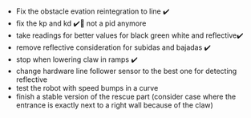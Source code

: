 - Fix the obstacle evation reintegration to line ✔️
- fix the kp and kd ✔️🤡 not a pid anymore
- take readings for better values for black green white and reflective✔️
-  remove reflective consideration for subidas and bajadas ✔️
- stop when lowering claw in ramps ✔️
- change hardware line follower sensor to the best one for detecting reflective
- test the robot with speed bumps in a curve
- finish a stable version of the rescue part (consider case where the entrance is exactly next to a right wall because of the claw)